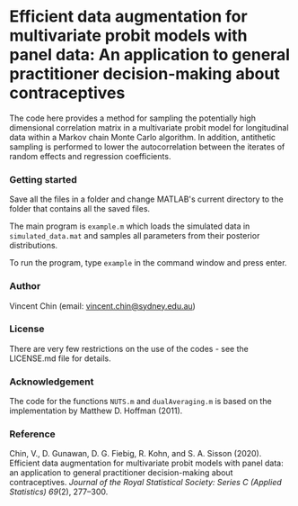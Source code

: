 # Efficient data augmentation for multivariate probit models with panel data: An application to general practitioner decision-making about contraceptives
The code here provides a method for sampling the potentially high dimensional correlation matrix in a multivariate probit model for longitudinal data within a Markov chain Monte Carlo algorithm. In addition, antithetic sampling is performed to lower the autocorrelation between the iterates of random effects and regression coefficients.

### Getting started
Save all the files in a folder and change MATLAB's current directory to the folder that contains all the saved files.

The main program is `example.m` which loads the simulated data in `simulated_data.mat` and samples all parameters from their posterior distributions.

To run the program, type `example` in the command window and press enter. 

### Author
Vincent Chin (email: <vincent.chin@sydney.edu.au>)

### License
There are very few restrictions on the use of the codes - see the LICENSE.md file for details.

### Acknowledgement
The code for the functions `NUTS.m` and `dualAveraging.m` is based on the implementation by Matthew D. Hoffman (2011).

### Reference
Chin, V., D. Gunawan, D. G. Fiebig, R. Kohn, and S. A. Sisson (2020). Efficient data augmentation for multivariate probit models with panel data: an application to general practitioner decision-making about contraceptives. *Journal of the Royal Statistical Society: Series C (Applied Statistics) 69*(2), 277–300.
